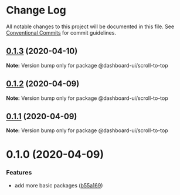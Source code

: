 # Change Log

All notable changes to this project will be documented in this file.
See [Conventional Commits](https://conventionalcommits.org) for commit guidelines.

## [0.1.3](https://github.com/mariusz-kabala/dashboard-ui/compare/@dashboard-ui/scroll-to-top@0.1.2...@dashboard-ui/scroll-to-top@0.1.3) (2020-04-10)

**Note:** Version bump only for package @dashboard-ui/scroll-to-top

## [0.1.2](https://github.com/mariusz-kabala/dashboard-ui/compare/@dashboard-ui/scroll-to-top@0.1.1...@dashboard-ui/scroll-to-top@0.1.2) (2020-04-09)

**Note:** Version bump only for package @dashboard-ui/scroll-to-top

## [0.1.1](https://github.com/mariusz-kabala/dashboard-ui/compare/@dashboard-ui/scroll-to-top@0.1.0...@dashboard-ui/scroll-to-top@0.1.1) (2020-04-09)

**Note:** Version bump only for package @dashboard-ui/scroll-to-top

# 0.1.0 (2020-04-09)

### Features

- add more basic packages ([b55a169](https://github.com/mariusz-kabala/dashboard-ui/commit/b55a169762303099a47eb4244b2a1e8c77f93907))
